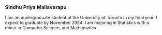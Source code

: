 ### Sindhu Priya Mallavarapu

<!--
**MSindhuPriya/MSindhuPriya** is a ✨ _special_ ✨ repository because its `README.md` (this file) appears on your GitHub profile.

Here are some ideas to get you started:

- 🔭 I’m currently working on ...
- 🌱 I’m currently learning ...
- 👯 I’m looking to collaborate on ...
- 🤔 I’m looking for help with ...
- 💬 Ask me about ...
- 📫 How to reach me: ...
- 😄 Pronouns: ...
- ⚡ Fun fact: ...
-->

I am an undergraduate student at the Univeristy of Toronto in my final year. I expect to graduate by November 2024. I am majoring in Statistics with a minor in Computer Science, and Mathematics.
